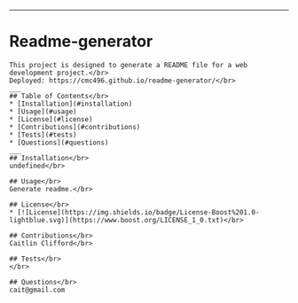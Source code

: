 
  ---
  # Readme-generator</br>
    This project is designed to generate a README file for a web development project.</br>
    Deployed: https://cmc496.github.io/readme-generator/</br>
    ___
    ## Table of Contents</br>
    * [Installation](#installation)
    * [Usage](#usage)
    * [License](#license)
    * [Contributions](#contributions)
    * [Tests](#tests)
    * [Questions](#questions)
    ___
    ## Installation</br>
    undefined</br>

    ## Usage</br>
    Generate readme.</br>

    ## License</br>
    * [![License](https://img.shields.io/badge/License-Boost%201.0-lightblue.svg)](https://www.boost.org/LICENSE_1_0.txt)</br>

    ## Contributions</br>
    Caitlin Clifford</br>

    ## Tests</br>
    </br>

    ## Questions</br>
    cait@gmail.com